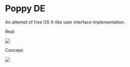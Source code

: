# Poppy DE
An attempt of free OS X-like user interface implementation.

Real:

![](https://github.com/sziberov/Poppy-DE/blob/master/screenshot-look_and_feel.png?raw=true)

Concept:

![](https://github.com/sziberov/Poppy-DE/blob/master/Poppy%20DE.png?raw=true)
